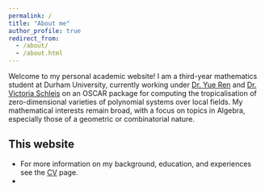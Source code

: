 ```yaml
---
permalink: /
title: "About me"
author_profile: true
redirect_from: 
  - /about/
  - /about.html
---
```


Welcome to my personal academic website! I am a third-year mathematics student at Durham University, currently working under [Dr. Yue Ren](https://www.yueren.de/) and [Dr. Victoria Schleis](https://victoriaschleis.github.io/index.html) on an OSCAR package for computing the tropicalisation of zero-dimensional varieties of polynomial systems over local fields. My mathematical interests remain broad, with a focus on topics in Algebra, especially those of a geometric or combinatorial nature.

This website
------
* For more information on my background, education, and experiences see the [CV](/CV) page.
* 
